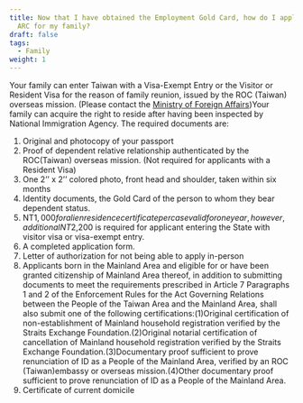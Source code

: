 ```yaml
---
title: Now that I have obtained the Employment Gold Card, how do I apply for an
  ARC for my family?
draft: false
tags:
  - Family
weight: 1
---
```

Your family can enter Taiwan with a Visa-Exempt Entry or the Visitor or Resident Visa for the reason of family reunion, issued by the ROC (Taiwan) overseas mission. (Please contact the [Ministry of Foreign Affairs](http://www.boca.gov.tw/cp-9-183-05f05-1.html " to Ministry of Foreign Affairs Website"))Your family can acquire the right to reside after having been inspected by National Immigration Agency. The required documents are:

1. Original and photocopy of your passport 
2. Proof of dependent relative relationship authenticated by the ROC(Taiwan) overseas mission. (Not required for applicants with a Resident Visa)
3. One 2’’ x 2’’ colored photo, front head and shoulder, taken within six months 
4. Identity documents, the Gold Card of the person to whom they bear dependent status. 
5. NT$1,000 for alien residence certificate per case valid for one year, however, additional NT$2,200 is required for applicant entering the State with visitor visa or visa-exempt entry.
6. A completed application form. 
7. Letter of authorization for not being able to apply in-person
8. Applicants born in the Mainland Area and eligible for or have been granted citizenship of Mainland Area thereof, in addition to submitting documents to meet the requirements prescribed in Article 7 Paragraphs 1 and 2 of the Enforcement Rules for the Act Governing Relations between the People of the Taiwan Area and the Mainland Area, shall also submit one of the following certifications:(1)Original certification of non-establishment of Mainland household registration verified by the Straits Exchange Foundation.(2)Original notarial certification of cancellation of Mainland household registration verified by the Straits Exchange Foundation.(3)Documentary proof sufficient to prove renunciation of ID as a People of the Mainland Area, verified by an ROC (Taiwan)embassy or overseas mission.(4)Other documentary proof sufficient to prove renunciation of ID as a People of the Mainland Area.
9. Certificate of current domicile